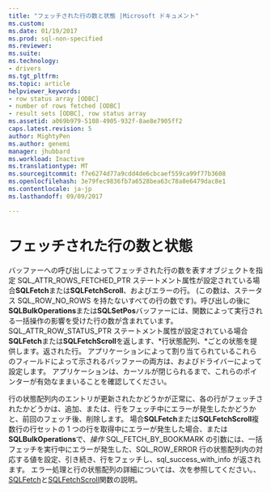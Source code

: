 ```yaml
---
title: "フェッチされた行の数と状態 |Microsoft ドキュメント"
ms.custom: 
ms.date: 01/19/2017
ms.prod: sql-non-specified
ms.reviewer: 
ms.suite: 
ms.technology:
- drivers
ms.tgt_pltfrm: 
ms.topic: article
helpviewer_keywords:
- row status array [ODBC]
- number of rows fetched [ODBC]
- result sets [ODBC], row status array
ms.assetid: a069b979-5108-4905-932f-8ae8e7905ff2
caps.latest.revision: 5
author: MightyPen
ms.author: genemi
manager: jhubbard
ms.workload: Inactive
ms.translationtype: MT
ms.sourcegitcommit: f7e6274d77a9cdd4de6cbcaef559ca99f77b3608
ms.openlocfilehash: 3e79fec9836fb7a6528bea63c78a8e6479dac8e1
ms.contentlocale: ja-jp
ms.lasthandoff: 09/09/2017

---
```

# <a name="number-of-rows-fetched-and-status"></a>フェッチされた行の数と状態
バッファーへの呼び出しによってフェッチされた行の数を表すオブジェクトを指定 SQL_ATTR_ROWS_FETCHED_PTR ステートメント属性が設定されている場合**SQLFetch**または**SQLFetchScroll**、およびエラーの行。 (この数は、ステータス SQL_ROW_NO_ROWS を持たないすべての行の数です)。呼び出しの後に**SQLBulkOperations**または**SQLSetPos**バッファーには、関数によって実行される一括操作の影響を受けた行の数が含まれています。 SQL_ATTR_ROW_STATUS_PTR ステートメント属性が設定されている場合**SQLFetch**または**SQLFetchScroll**を返します、*行状態配列、*ごとの状態を提供します。返された行。 アプリケーションによって割り当てられているこれらのフィールドによって示されるバッファーの両方は、およびドライバーによって設定します。 アプリケーションは、カーソルが閉じられるまで、これらのポインターが有効なままいることを確認してください。  
  
 行の状態配列内のエントリが更新されたかどうかが正常に、各の行がフェッチされたかどうかは、追加、または、行をフェッチ中にエラーが発生したかどうかと、前回のフェッチ後、削除します。 場合**SQLFetch**または**SQLFetchScroll**複数行の行セットの 1 つの行を取得中にエラーが発生した場合、または**SQLBulkOperations**で、*操作* SQL_FETCH_BY_BOOKMARK の引数には、一括フェッチを実行中にエラーが発生した、SQL_ROW_ERROR 行の状態配列内の対応する値を設定、引き続き、行をフェッチし、sql_success_with_info が返されます。 エラー処理と行の状態配列の詳細については、次を参照してください。、 [SQLFetch](../../../odbc/reference/syntax/sqlfetch-function.md)と[SQLFetchScroll](../../../odbc/reference/syntax/sqlfetchscroll-function.md)関数の説明。

